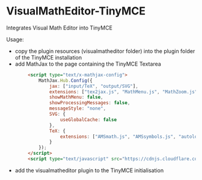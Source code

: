 # VisualMathEditor-TinyMCE
Integrates Visual Math Editor into TinyMCE


Usage:


- copy the plugin resources (visualmatheditor folder) into the plugin folder of the TinyMCE installation
- add MathJax to the page containing the TinyMCE Textarea

```html
		<script type="text/x-mathjax-config">
			MathJax.Hub.Config({
				jax: ["input/TeX", "output/SVG"],
				extensions: ["tex2jax.js", "MathMenu.js", "MathZoom.js"],
				showMathMenu: false,
				showProcessingMessages: false,
				messageStyle: "none",
				SVG: {
					useGlobalCache: false
				},
				TeX: {
					extensions: ["AMSmath.js", "AMSsymbols.js", "autoload-all.js"]
				}
			});
		</script>
		<script type="text/javascript" src="https://cdnjs.cloudflare.com/ajax/libs/mathjax/2.7.1/MathJax.js"></script>
```



- add the visualmatheditor plugin to the TinyMCE initialisation
